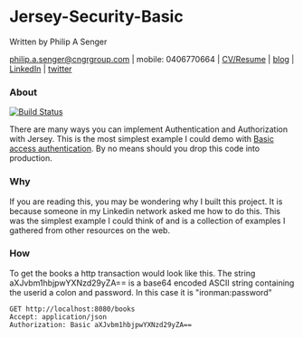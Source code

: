 # Jersey-Security-Basic

Written by Philip A Senger

[philip.a.senger@cngrgroup.com](mailto:philip.a.senger@cngrgroup.com) |
mobile: 0406770664 |
[CV/Resume](http://www.visualcv.com/philipsenger) |
[blog](http://www.apachecommonstipsandtricks.blogspot.com/) |
[LinkedIn](http://au.linkedin.com/in/philipsenger) |
[twitter](http://twitter.com/PSengerDownUndr)

### About

[![Build Status](https://travis-ci.org/psenger/Jersey-Security-Basic.svg?branch=master)](https://travis-ci.org/psenger/Jersey-Security-Basic)

There are many ways you can implement Authentication and Authorization with Jersey. This is the most simplest example I could demo with [Basic access authentication](https://en.wikipedia.org/wiki/Basic_access_authentication). By no means should you drop this code into production.

### Why

If you are reading this, you may be wondering why I built this project. It is because someone in my Linkedin network asked me how to do this. This was the simplest example I could think of and is a collection of examples I gathered from other resources on the web.

### How

To get the books a http transaction would look like this. The string aXJvbm1hbjpwYXNzd29yZA== is a base64 encoded ASCII string containing the userid a colon and password. In this case it is "ironman:password"

```
GET http://localhost:8080/books
Accept: application/json
Authorization: Basic aXJvbm1hbjpwYXNzd29yZA==
```
